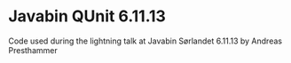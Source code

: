 Javabin QUnit 6.11.13
=====================
Code used during the lightning talk at Javabin Sørlandet 6.11.13 by Andreas Presthammer
